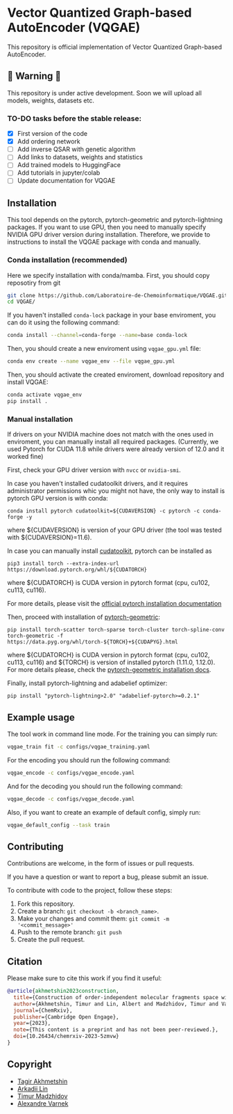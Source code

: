 # Vector Quantized Graph-based AutoEncoder (VQGAE)

This repository is official implementation of Vector Quantized Graph-based AutoEncoder.

## :construction: Warning :construction:

This repository is under active development. Soon we will upload all models, weights, datasets etc.

### TO-DO tasks before the stable release:

- [x] First version of the code
- [x] Add ordering network
- [ ] Add inverse QSAR with genetic algorithm 
- [ ] Add links to datasets, weights and statistics
- [ ] Add trained models to HuggingFace
- [ ] Add tutorials in jupyter/colab
- [ ] Update documentation for VQGAE

## Installation

This tool depends on the pytorch, pytorch-geometric and pytorch-lightning packages. 
If you want to use GPU, then you need to manually specify NVIDIA GPU driver version during installation. 
Therefore, we provide to instructions to install the VQGAE package with conda and manually.

### Conda installation (recommended)

Here we specify installation with conda/mamba. 
First, you should copy reposotiry from git

```bash
git clone https://github.com/Laboratoire-de-Chemoinformatique/VQGAE.git
cd VQGAE/
```
If you haven't installed `conda-lock` package in your base enviroment, you can do it using the following command:
```bash
conda install --channel=conda-forge --name=base conda-lock
```

Then, you should create a new enviroment using `vqgae_gpu.yml` file:

```bash
conda env create --name vqgae_env --file vqgae_gpu.yml
```
Then, you should activate the created enviroment, download repository and install VQGAE:

```bash
conda activate vqgae_env
pip install .
```

### Manual installation

If drivers on your NVIDIA machine does not match with the ones used in enviroment, 
you can manually install all required packages.
(Currently, we used Pytorch for CUDA 11.8 while drivers were already version of 12.0 and it worked fine)

First, check your GPU driver version with `nvcc` or `nvidia-smi`.

In case you haven't installed cudatoolkit drivers, and it requires administrator permissions whic you might not have,
the only way to install is pytorch GPU version is with conda:

`conda install pytorch cudatoolkit=${CUDAVERSION} -c pytorch -c conda-forge -y`

where ${CUDAVERSION} is version of your GPU driver (the tool was tested with ${CUDAVERSION}=11.6).

In case you can manually install [cudatoolkit](https://developer.nvidia.com/cuda-toolkit),
pytorch can be installed as

`pip3 install torch --extra-index-url https://download.pytorch.org/whl/${CUDATORCH}`

where ${CUDATORCH} is CUDA version in pytorch format (cpu, cu102, cu113, cu116).

For more details, please visit the
[official pytorch installation documentation](https://pytorch.org/get-started/locally/)

Then, proceed with installation of [pytorch-geometric](https://pytorch-geometric.readthedocs.io/en/latest/index.html):

`pip install torch-scatter torch-sparse torch-cluster torch-spline-conv torch-geometric
-f https://data.pyg.org/whl/torch-${TORCH}+${CUDAPYG}.html`

where ${CUDATORCH} is CUDA version in pytorch format (cpu, cu102, cu113, cu116) and ${TORCH} is
version of installed pytorch (1.11.0, 1.12.0). For more details please, check the
[pytorch-geometric installation docs](https://pytorch-geometric.readthedocs.io/en/latest/notes/installation.html).

Finally, install pytorch-lightning and adabelief optimizer:

`pip install "pytorch-lightning>2.0" "adabelief-pytorch>=0.2.1"`

## Example usage

The tool work in command line mode. For the training you can simply run:

```bash
vqgae_train fit -c configs/vqgae_training.yaml
```

For the encoding you should run the following command:

```bash
vqgae_encode -c configs/vqgae_encode.yaml
```

And for the decoding you should run the following command:

```bash
vqgae_decode -c configs/vqgae_decode.yaml
```

Also, if you want to create an example of default config, simply run:
```bash
vqgae_default_config --task train
```

## Contributing

Contributions are welcome, in the form of issues or pull requests.

If you have a question or want to report a bug, please submit an issue.

To contribute with code to the project, follow these steps:

1. Fork this repository.
2. Create a branch: `git checkout -b <branch_name>`.
3. Make your changes and commit them: `git commit -m '<commit_message>'`
4. Push to the remote branch: `git push`
5. Create the pull request.

## Citation

Please make sure to cite this work if you find it useful:

```bibtex
@article{akhmetshin2023construction,
  title={Construction of order-independent molecular fragments space with vector quantised graph autoencoder},
  author={Akhmetshin, Timur and Lin, Albert and Madzhidov, Timur and Varnek, Alexandre},
  journal={ChemRxiv},
  publisher={Cambridge Open Engage},
  year={2023},
  note={This content is a preprint and has not been peer-reviewed.},
  doi={10.26434/chemrxiv-2023-5zmvw}
}
```

## Copyright

* [Tagir Akhmetshin ](tagirshin@gmail.com)
* [Arkadii Lin](arkadiyl18@gmail.com)
* [Timur Madzhidov](tmadzhidov@gmail.com)
* [Alexandre Varnek](varnek@unistra.fr)